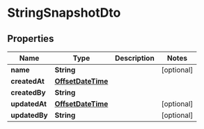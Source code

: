 

# StringSnapshotDto

## Properties

Name | Type | Description | Notes
------------ | ------------- | ------------- | -------------
**name** | **String** |  |  [optional]
**createdAt** | [**OffsetDateTime**](OffsetDateTime.md) |  | 
**createdBy** | **String** |  | 
**updatedAt** | [**OffsetDateTime**](OffsetDateTime.md) |  |  [optional]
**updatedBy** | **String** |  |  [optional]



